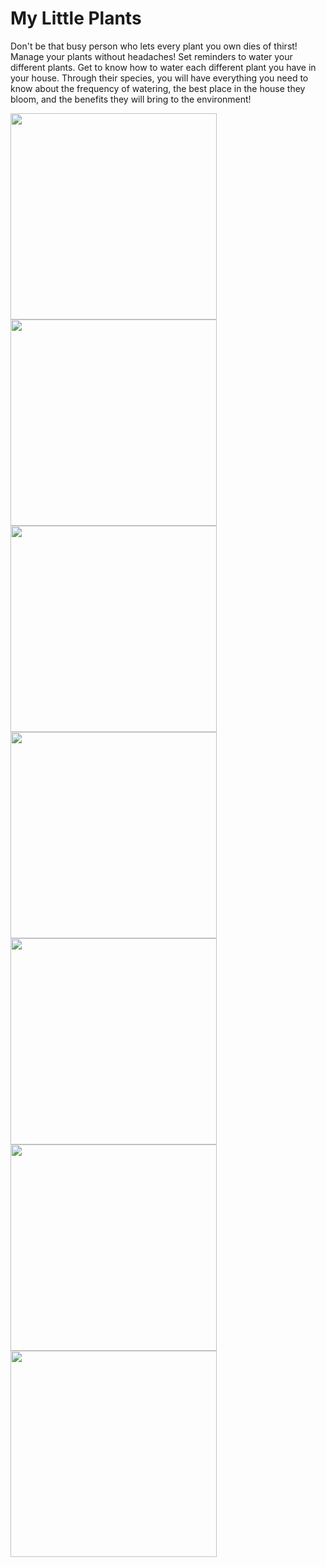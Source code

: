 # My Little Plants

Don't be that busy person who lets every plant you own dies of thirst! Manage your plants without headaches! Set reminders to water your different plants. Get to know how to water each different plant you have in your house. Through their species, you will have everything you need to know about the frequency of watering, the best place in the house they bloom, and the benefits they will bring to the environment!

<div>
  <img src="https://firebasestorage.googleapis.com/v0/b/crople-b1e7a.appspot.com/o/plants01.jpeg?alt=media" height="330" />
  <img src="https://firebasestorage.googleapis.com/v0/b/crople-b1e7a.appspot.com/o/plants02.jpeg?alt=media" height="330" />
  <img src="https://firebasestorage.googleapis.com/v0/b/crople-b1e7a.appspot.com/o/plants03.jpeg?alt=media" height="330" /></br>
  <img src="https://firebasestorage.googleapis.com/v0/b/crople-b1e7a.appspot.com/o/plants04.jpeg?alt=media" height="330" />
  <img src="https://firebasestorage.googleapis.com/v0/b/crople-b1e7a.appspot.com/o/plants05.jpeg?alt=media" height="330" />
  <img src="https://firebasestorage.googleapis.com/v0/b/crople-b1e7a.appspot.com/o/plants06.jpeg?alt=media" height="330" /></br>
  <img src="https://firebasestorage.googleapis.com/v0/b/crople-b1e7a.appspot.com/o/plants07.jpeg?alt=media" height="330" />
</div>
</n>

